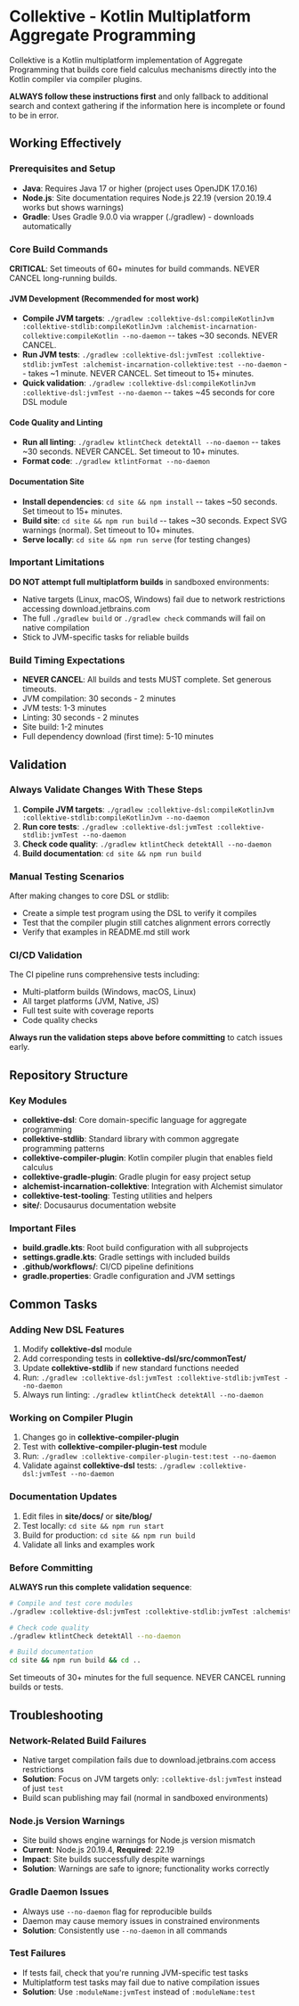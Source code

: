 # Collektive - Kotlin Multiplatform Aggregate Programming

Collektive is a Kotlin multiplatform implementation of Aggregate Programming that builds core field calculus mechanisms directly into the Kotlin compiler via compiler plugins.

**ALWAYS follow these instructions first** and only fallback to additional search and context gathering if the information here is incomplete or found to be in error.

## Working Effectively

### Prerequisites and Setup
- **Java**: Requires Java 17 or higher (project uses OpenJDK 17.0.16)
- **Node.js**: Site documentation requires Node.js 22.19 (version 20.19.4 works but shows warnings)
- **Gradle**: Uses Gradle 9.0.0 via wrapper (./gradlew) - downloads automatically

### Core Build Commands
**CRITICAL**: Set timeouts of 60+ minutes for build commands. NEVER CANCEL long-running builds.

#### JVM Development (Recommended for most work)
- **Compile JVM targets**: `./gradlew :collektive-dsl:compileKotlinJvm :collektive-stdlib:compileKotlinJvm :alchemist-incarnation-collektive:compileKotlin --no-daemon` -- takes ~30 seconds. NEVER CANCEL.
- **Run JVM tests**: `./gradlew :collektive-dsl:jvmTest :collektive-stdlib:jvmTest :alchemist-incarnation-collektive:test --no-daemon` -- takes ~1 minute. NEVER CANCEL. Set timeout to 15+ minutes.
- **Quick validation**: `./gradlew :collektive-dsl:compileKotlinJvm :collektive-dsl:jvmTest --no-daemon` -- takes ~45 seconds for core DSL module

#### Code Quality and Linting
- **Run all linting**: `./gradlew ktlintCheck detektAll --no-daemon` -- takes ~30 seconds. NEVER CANCEL. Set timeout to 10+ minutes.
- **Format code**: `./gradlew ktlintFormat --no-daemon`

#### Documentation Site
- **Install dependencies**: `cd site && npm install` -- takes ~50 seconds. Set timeout to 15+ minutes.
- **Build site**: `cd site && npm run build` -- takes ~30 seconds. Expect SVG warnings (normal). Set timeout to 10+ minutes.
- **Serve locally**: `cd site && npm run serve` (for testing changes)

### Important Limitations
**DO NOT attempt full multiplatform builds** in sandboxed environments:
- Native targets (Linux, macOS, Windows) fail due to network restrictions accessing download.jetbrains.com
- The full `./gradlew build` or `./gradlew check` commands will fail on native compilation
- Stick to JVM-specific tasks for reliable builds

### Build Timing Expectations
- **NEVER CANCEL**: All builds and tests MUST complete. Set generous timeouts.
- JVM compilation: 30 seconds - 2 minutes
- JVM tests: 1-3 minutes  
- Linting: 30 seconds - 2 minutes
- Site build: 1-2 minutes
- Full dependency download (first time): 5-10 minutes

## Validation

### Always Validate Changes With These Steps
1. **Compile JVM targets**: `./gradlew :collektive-dsl:compileKotlinJvm :collektive-stdlib:compileKotlinJvm --no-daemon`
2. **Run core tests**: `./gradlew :collektive-dsl:jvmTest :collektive-stdlib:jvmTest --no-daemon`
3. **Check code quality**: `./gradlew ktlintCheck detektAll --no-daemon`
4. **Build documentation**: `cd site && npm run build`

### Manual Testing Scenarios
After making changes to core DSL or stdlib:
- Create a simple test program using the DSL to verify it compiles
- Test that the compiler plugin still catches alignment errors correctly
- Verify that examples in README.md still work

### CI/CD Validation
The CI pipeline runs comprehensive tests including:
- Multi-platform builds (Windows, macOS, Linux)
- All target platforms (JVM, Native, JS)
- Full test suite with coverage reports
- Code quality checks

**Always run the validation steps above before committing** to catch issues early.

## Repository Structure

### Key Modules
- **collektive-dsl**: Core domain-specific language for aggregate programming
- **collektive-stdlib**: Standard library with common aggregate programming patterns
- **collektive-compiler-plugin**: Kotlin compiler plugin that enables field calculus
- **collektive-gradle-plugin**: Gradle plugin for easy project setup
- **alchemist-incarnation-collektive**: Integration with Alchemist simulator
- **collektive-test-tooling**: Testing utilities and helpers
- **site/**: Docusaurus documentation website

### Important Files
- **build.gradle.kts**: Root build configuration with all subprojects
- **settings.gradle.kts**: Gradle settings with included builds
- **.github/workflows/**: CI/CD pipeline definitions
- **gradle.properties**: Gradle configuration and JVM settings

## Common Tasks

### Adding New DSL Features
1. Modify **collektive-dsl** module
2. Add corresponding tests in **collektive-dsl/src/commonTest/**
3. Update **collektive-stdlib** if new standard functions needed
4. Run: `./gradlew :collektive-dsl:jvmTest :collektive-stdlib:jvmTest --no-daemon`
5. Always run linting: `./gradlew ktlintCheck detektAll --no-daemon`

### Working on Compiler Plugin
1. Changes go in **collektive-compiler-plugin**
2. Test with **collektive-compiler-plugin-test** module
3. Run: `./gradlew :collektive-compiler-plugin-test:test --no-daemon`
4. Validate against **collektive-dsl** tests: `./gradlew :collektive-dsl:jvmTest --no-daemon`

### Documentation Updates
1. Edit files in **site/docs/** or **site/blog/**
2. Test locally: `cd site && npm run start`
3. Build for production: `cd site && npm run build`
4. Validate all links and examples work

### Before Committing
**ALWAYS run this complete validation sequence**:
```bash
# Compile and test core modules
./gradlew :collektive-dsl:jvmTest :collektive-stdlib:jvmTest :alchemist-incarnation-collektive:test --no-daemon

# Check code quality  
./gradlew ktlintCheck detektAll --no-daemon

# Build documentation
cd site && npm run build && cd ..
```

Set timeouts of 30+ minutes for the full sequence. NEVER CANCEL running builds or tests.

## Troubleshooting

### Network-Related Build Failures
- Native target compilation fails due to download.jetbrains.com access restrictions
- **Solution**: Focus on JVM targets only: `:collektive-dsl:jvmTest` instead of just `test`
- Build scan publishing may fail (normal in sandboxed environments)

### Node.js Version Warnings
- Site build shows engine warnings for Node.js version mismatch
- **Current**: Node.js 20.19.4, **Required**: 22.19
- **Impact**: Site builds successfully despite warnings
- **Solution**: Warnings are safe to ignore; functionality works correctly

### Gradle Daemon Issues
- Always use `--no-daemon` flag for reproducible builds
- Daemon may cause memory issues in constrained environments
- **Solution**: Consistently use `--no-daemon` in all commands

### Test Failures
- If tests fail, check that you're running JVM-specific test tasks
- Multiplatform test tasks may fail due to native compilation issues
- **Solution**: Use `:moduleName:jvmTest` instead of `:moduleName:test`